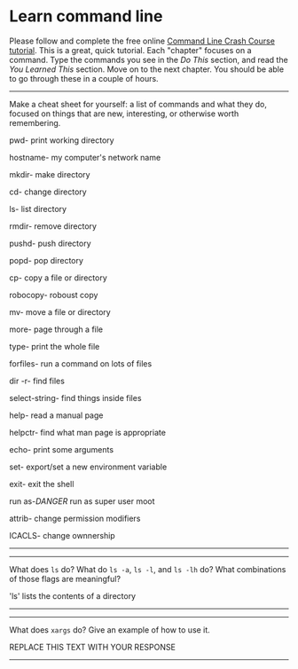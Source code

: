 # Learn command line

Please follow and complete the free online [Command Line Crash Course
tutorial](http://cli.learncodethehardway.org/book/). This is a great,
quick tutorial. Each "chapter" focuses on a command. Type the commands
you see in the _Do This_ section, and read the _You Learned This_
section. Move on to the next chapter. You should be able to go through
these in a couple of hours.


---

Make a cheat sheet for yourself: a list of commands and what they do, focused on things that are new, interesting, or otherwise worth remembering.

pwd- print working directory

hostname- my computer's network name

mkdir- make directory

cd- change directory

ls- list directory

rmdir- remove directory

pushd- push directory

popd- pop directory

cp- copy a file or directory

robocopy- roboust copy

mv- move a file or directory

more- page through a file

type- print the whole file

forfiles- run a command on lots of files

dir -r- find files

select-string- find things inside files

help- read a manual page

helpctr- find what man page is appropriate

echo- print some arguments

set- export/set a new environment variable

exit- exit the shell

run as-*DANGER* run as super user moot

attrib- change permission modifiers 

ICACLS- change ownnership

---


---

What does `ls` do? What do `ls -a`, `ls -l`, and `ls -lh` do? What combinations of those flags are meaningful?

'ls' lists the contents of a directory

---


---

What does `xargs` do? Give an example of how to use it.

REPLACE THIS TEXT WITH YOUR RESPONSE

---
